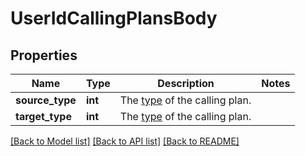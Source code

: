 # UserIdCallingPlansBody

## Properties
Name | Type | Description | Notes
------------ | ------------- | ------------- | -------------
**source_type** | **int** | The [type](https://marketplace.zoom.us/docs/api-reference/other-references/plans#zoom-phone-calling-plans) of the calling plan. | 
**target_type** | **int** |  The [type](https://marketplace.zoom.us/docs/api-reference/other-references/plans#zoom-phone-calling-plans) of the calling plan. | 

[[Back to Model list]](../README.md#documentation-for-models) [[Back to API list]](../README.md#documentation-for-api-endpoints) [[Back to README]](../README.md)

